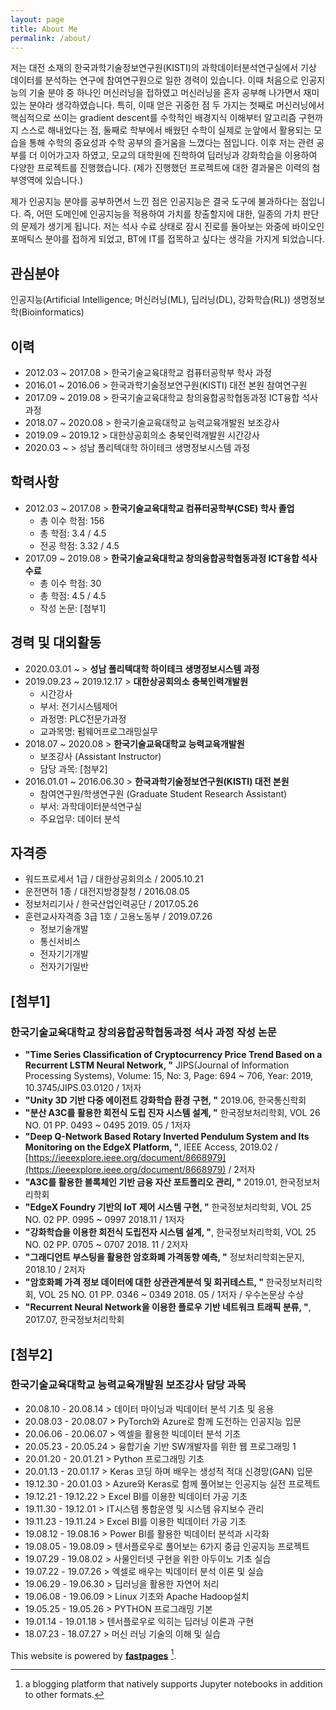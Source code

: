 ```yaml
---
layout: page
title: About Me
permalink: /about/
---
```


저는 대전 소재의 한국과학기술정보연구원(KISTI)의 과학데이터분석연구실에서 기상 데이터를 분석하는 연구에 참여연구원으로 일한 경력이 있습니다. 이때 처음으로 인공지능의 기술 분야 중 하나인 머신러닝을 접하였고 머신러닝을 혼자 공부해 나가면서 재미있는 분야라 생각하였습니다. 특히, 이때 얻은 귀중한 점 두 가지는 첫째로 머신러닝에서 핵심적으로 쓰이는 gradient descent를 수학적인 배경지식 이해부터 알고리즘 구현까지 스스로 해내었다는 점, 둘째로 학부에서 배웠던 수학이 실제로 눈앞에서 활용되는 모습을 통해 수학의 중요성과 수학 공부의 즐거움을 느꼈다는 점입니다. 이후 저는 관련 공부를 더 이어가고자 하였고, 모교의 대학원에 진학하여 딥러닝과 강화학습을 이용하여 다양한 프로젝트를 진행했습니다. (제가 진행했던 프로젝트에 대한 결과물은 이력의 첨부영역에 있습니다.)

제가 인공지능 분야를 공부하면서 느낀 점은 인공지능은 결국 도구에 불과하다는 점입니다. 즉, 어떤 도메인에 인공지능을 적용하여 가치를 창출할지에 대한, 일종의 가치 판단의 문제가 생기게 됩니다. 저는 석사 수료 상태로 잠시 진로를 돌아보는 와중에 바이오인포매틱스 분야를 접하게 되었고, BT에 IT를 접목하고 싶다는 생각을 가지게 되었습니다. 


## 관심분야
인공지능(Artificial Intelligence; 머신러닝(ML), 딥러닝(DL), 강화학습(RL))
생명정보학(Bioinformatics)

## 이력
- 2012.03 ~ 2017.08 > 한국기술교육대학교 컴퓨터공학부 학사 과정
- 2016.01 ~ 2016.06 > 한국과학기술정보연구원(KISTI) 대전 본원 참여연구원
- 2017.09 ~ 2019.08 > 한국기술교육대학교 창의융합공학협동과정 ICT융합 석사 과정
- 2018.07 ~ 2020.08 > 한국기술교육대학교 능력교육개발원 보조강사
- 2019.09 ~ 2019.12 > 대한상공회의소 충북인력개발원 시간강사
- 2020.03 ~ > 성남 폴리텍대학 하이테크 생명정보시스템 과정

## 학력사항
- 2012.03 ~ 2017.08 > **한국기술교육대학교 컴퓨터공학부(CSE) 학사 졸업**
    - 총 이수 학점: 156
    - 총 학점: 3.4 / 4.5
    - 전공 학점: 3.32 / 4.5
- 2017.09 ~ 2019.08 > **한국기술교육대학교 창의융합공학협동과정 ICT융합 석사 수료**
    - 총 이수 학점: 30
    - 총 학점: 4.5 / 4.5
    - 작성 논문: [첨부1]

## 경력 및 대외활동
- 2020.03.01 ~ > **성남 폴리텍대학 하이테크 생명정보시스템 과정**
- 2019.09.23 ~ 2019.12.17 > **대한상공회의소 충북인력개발원**
    - 시간강사
    - 부서: 전기시스템제어
    - 과정명: PLC전문가과정
    - 교과목명: 펌웨어프로그래밍실무
- 2018.07 ~ 2020.08 > **한국기술교육대학교 능력교육개발원**
    - 보조강사 (Assistant Instructor)
    - 담당 과목: [첨부2]
- 2016.01.01 ~ 2016.06.30 > **한국과학기술정보연구원(KISTI) 대전 본원**
    - 참여연구원/학생연구원 (Graduate Student Research Assistant)
    - 부서: 과학데이터분석연구실
    - 주요업무: 데이터 분석

## 자격증
- 워드프로세서 1급 / 대한상공회의소 / 2005.10.21
- 운전면허 1종 / 대전지방경찰청 / 2016.08.05
- 정보처리기사 / 한국산업인력공단 / 2017.05.26
- 훈련교사자격증 3급 1호 / 고용노동부 / 2019.07.26
    - 정보기술개발
    - 통신서비스
    - 전자기기개발
    - 전자기기일반



## [첨부1] 
### 한국기술교육대학교 창의융합공학협동과정 석사 과정 작성 논문
- **"Time Series Classification of Cryptocurrency Price Trend Based on a Recurrent LSTM Neural Network, "** JIPS(Journal of Information Processing Systems), Volume: 15, No: 3, Page: 694 ~ 706, Year: 2019, 10.3745/JIPS.03.0120 / 1저자
- **"Unity 3D 기반 다중 에이전트 강화학습 환경 구현, "** 2019.06, 한국통신학회
- **"분산 A3C를 활용한 회전식 도립 진자 시스템 설계, "** 한국정보처리학회, VOL 26 NO. 01 PP. 0493 ~ 0495 2019. 05 / 1저자
- **"Deep Q-Network Based Rotary Inverted Pendulum System and Its Monitoring on the EdgeX Platform, "**, IEEE Access, 2019.02 /  [https://ieeexplore.ieee.org/document/8668979](https://ieeexplore.ieee.org/document/8668979) / 2저자
- **"A3C를 활용한 블록체인 기반 금융 자산 포트폴리오 관리, "** 2019.01, 한국정보처리학회
- **"EdgeX Foundry 기반의 IoT 제어 시스템 구현, "** 한국정보처리학회, VOL 25 NO. 02 PP. 0995 ~ 0997 2018.11 / 1저자
- **"강화학습을 이용한 회전식 도립전자 시스템 설계, "**, 한국정보처리학회, VOL 25 NO. 02 PP. 0705 ~ 0707 2018. 11 / 2저자
- **"그래디언트 부스팅을 활용한 암호화폐 가격동향 예측, "** 정보처리학회논문지, 2018.10 / 2저자
- **"암호화폐 가격 정보 데이터에 대한 상관관계분석 및 회귀테스트, "** 한국정보처리학회, VOL 25 NO. 01 PP. 0346 ~ 0349 2018. 05 / 1저자 / 우수논문상 수상
- **"Recurrent Neural Network을 이용한 플로우 기반 네트워크 트래픽 분류, "**, 2017.07, 한국정보처리학회

## [첨부2] 
### 한국기술교육대학교 능력교육개발원 보조강사 담당 과목
- 20.08.10 - 20.08.14 > 데이터 마이닝과 빅데이터 분석 기초 및 응용
- 20.08.03 - 20.08.07 > PyTorch와 Azure로 함께 도전하는 인공지능 입문
- 20.06.06 - 20.06.07 > 엑셀을 활용한 빅데이터 분석 기초
- 20.05.23 - 20.05.24 > 융합기술 기반 SW개발자를 위한 웹 프로그래밍 1
- 20.01.20 - 20.01.21 > Python 프로그래밍 기초
- 20.01.13 - 20.01.17 > Keras 코딩 하며 배우는 생성적 적대 신경망(GAN) 입문
- 19.12.30 - 20.01.03 > Azure와 Keras로 함께 풀어보는 인공지능 실전 프로젝트
- 19.12.21 - 19.12.22 > Excel BI를 이용한 빅데이터 가공 기초
- 19.11.30 - 19.12.01 > IT시스템 통합운영 및 시스템 유지보수 관리
- 19.11.23 - 19.11.24 > Excel BI를 이용한 빅데이터 가공 기초
- 19.08.12 - 19.08.16 > Power BI를 활용한 빅데이터 분석과 시각화
- 19.08.05 - 19.08.09 > 텐서플로우로 풀어보는 6가지 중급 인공지능 프로젝트
- 19.07.29 - 19.08.02 > 사물인터넷 구현을 위한 아두이노 기초 실습
- 19.07.22 - 19.07.26 > 엑셀로 배우는 빅데이터 분석 이론 및 실습
- 19.06.29 - 19.06.30 > 딥러닝을 활용한 자연어 처리
- 19.06.08 - 19.06.09 > Linux 기초와 Apache Hadoop설치
- 19.05.25 - 19.05.26 > PYTHON 프로그래밍 기본
- 19.01.14 - 19.01.18 > 텐서플로우로 익히는 딥러닝 이론과 구현
- 18.07.23 - 18.07.27 > 머신 러닝 기술의 이해 및 실습


This website is powered by **[fastpages](https://github.com/fastai/fastpages)** [^1].


[^1]:a blogging platform that natively supports Jupyter notebooks in addition to other formats.
